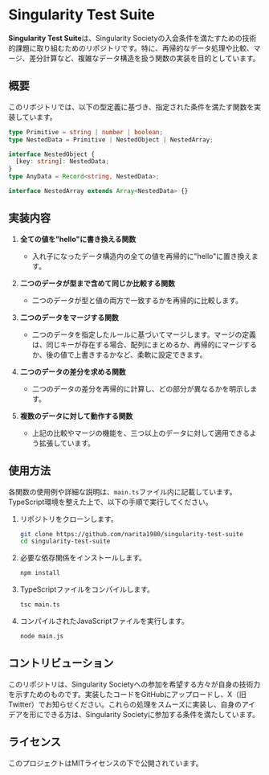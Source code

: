 
# Singularity Test Suite

**Singularity Test Suite**は、Singularity Societyの入会条件を満たすための技術的課題に取り組むためのリポジトリです。特に、再帰的なデータ処理や比較、マージ、差分計算など、複雑なデータ構造を扱う関数の実装を目的としています。

## 概要

このリポジトリでは、以下の型定義に基づき、指定された条件を満たす関数を実装しています。

```typescript
type Primitive = string | number | boolean;
type NestedData = Primitive | NestedObject | NestedArray;

interface NestedObject {
  [key: string]: NestedData;
}
type AnyData = Record<string, NestedData>;

interface NestedArray extends Array<NestedData> {}
```

## 実装内容

1. **全ての値を"hello"に書き換える関数**
   - 入れ子になったデータ構造内の全ての値を再帰的に"hello"に置き換えます。

2. **二つのデータが型まで含めて同じか比較する関数**
   - 二つのデータが型と値の両方で一致するかを再帰的に比較します。

3. **二つのデータをマージする関数**
   - 二つのデータを指定したルールに基づいてマージします。マージの定義は、同じキーが存在する場合、配列にまとめるか、再帰的にマージするか、後の値で上書きするかなど、柔軟に設定できます。

4. **二つのデータの差分を求める関数**
   - 二つのデータの差分を再帰的に計算し、どの部分が異なるかを明示します。

5. **複数のデータに対して動作する関数**
   - 上記の比較やマージの機能を、三つ以上のデータに対して適用できるよう拡張しています。

## 使用方法

各関数の使用例や詳細な説明は、`main.ts`ファイル内に記載しています。TypeScript環境を整えた上で、以下の手順で実行してください。

1. リポジトリをクローンします。

   ```bash
   git clone https://github.com/narita1980/singularity-test-suite
   cd singularity-test-suite
   ```

2. 必要な依存関係をインストールします。

   ```bash
   npm install
   ```

3. TypeScriptファイルをコンパイルします。

   ```bash
   tsc main.ts
   ```

4. コンパイルされたJavaScriptファイルを実行します。

   ```bash
   node main.js
   ```

## コントリビューション

このリポジトリは、Singularity Societyへの参加を希望する方々が自身の技術力を示すためのものです。実装したコードをGitHubにアップロードし、X（旧Twitter）でお知らせください。これらの処理をスムーズに実装し、自身のアイデアを形にできる方は、Singularity Societyに参加する条件を満たしています。

## ライセンス

このプロジェクトはMITライセンスの下で公開されています。

